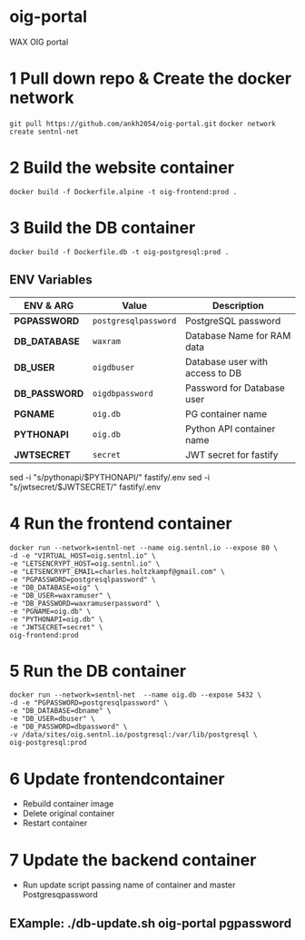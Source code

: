 # oig-portal
WAX OIG portal

# 1 Pull down repo & Create the docker network 
`git pull https://github.com/ankh2054/oig-portal.git`
`docker network create sentnl-net`

# 2 Build the website  container
`docker build -f Dockerfile.alpine -t oig-frontend:prod .`


# 3 Build the DB container

`docker build -f Dockerfile.db -t oig-postgresql:prod .`




## ENV Variables

|ENV & ARG                 |Value                          |Description                                   |
|--------------------------|---------------------------------------|--------------------------------------|
|**PGPASSWORD**            |`postgresqlpassword`                   | PostgreSQL password                  |
|**DB_DATABASE**           |`waxram`                               | Database Name for RAM data           |
|**DB_USER**               |`oigdbuser`                            | Database user with access to DB      |
|**DB_PASSWORD**           |`oigdbpassword`                        | Password for Database user       	  |
|**PGNAME**                |`oig.db`                               | PG container name                    |
|**PYTHONAPI**             |`oig.db`                               | Python API container name            |
|**JWTSECRET**             |`secret`                               | JWT secret for fastify               |


sed -i "s/pythonapi/$PYTHONAPI/" fastify/.env 
sed -i "s/jwtsecret/$JWTSECRET/" fastify/.env 
# 4 Run the frontend container

```
docker run --network=sentnl-net --name oig.sentnl.io --expose 80 \
-d -e "VIRTUAL_HOST=oig.sentnl.io" \
-e "LETSENCRYPT_HOST=oig.sentnl.io" \
-e "LETSENCRYPT_EMAIL=charles.holtzkampf@gmail.com" \
-e "PGPASSWORD=postgresqlpassword" \
-e "DB_DATABASE=oig" \
-e "DB_USER=waxramuser" \
-e "DB_PASSWORD=waxramuserpassword" \
-e "PGNAME=oig.db" \
-e "PYTHONAPI=oig.db" \
-e "JWTSECRET=secret" \
oig-frontend:prod
```


# 5 Run the DB container 

```
docker run --network=sentnl-net  --name oig.db --expose 5432 \
-d -e "PGPASSWORD=postgresqlpassword" \
-e "DB_DATABASE=dbname" \
-e "DB_USER=dbuser" \
-e "DB_PASSWORD=dbpassword" \
-v /data/sites/oig.sentnl.io/postgresql:/var/lib/postgresql \
oig-postgresql:prod
```


# 6 Update frontendcontainer 
- Rebuild container image
- Delete original container 
- Restart container


# 7 Update the backend container 
 * Run update script passing name of container and master Postgresqpassword
## EXample: ./db-update.sh oig-portal pgpassword

